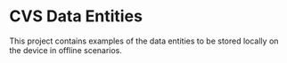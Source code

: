 # CVS Data Entities
This project contains examples of the data entities to be stored locally on the device in offline scenarios.